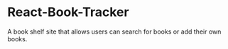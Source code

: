 # React-Book-Tracker
A book shelf site that allows users can search for books or add their own books.
